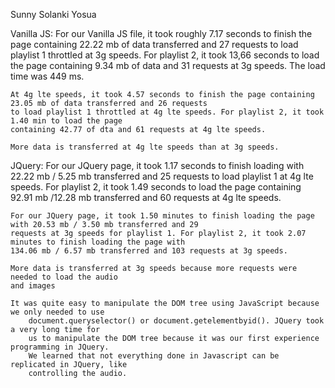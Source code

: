 
Sunny Solanki
Yosua 

Vanilla JS:
    For our Vanilla JS file, it took roughly 7.17 seconds to finish the page containing 22.22 mb of data
    transferred and 27 requests to load playlist 1 throttled at 3g speeds.  For playlist 2, it took 13,66 seconds to load 
    the page containing 9.34 mb of data and 31 requests at 3g speeds. The load time was 449 ms.
    
    At 4g lte speeds, it took 4.57 seconds to finish the page containing 23.05 mb of data transferred and 26 requests
    to load playlist 1 throttled at 4g lte speeds. For playlist 2, it took 1.40 min to load the page 
    containing 42.77 of dta and 61 requests at 4g lte speeds. 
    
    More data is transferred at 4g lte speeds than at 3g speeds.
    
    
    
JQuery:
    For our JQuery page, it took 1.17 seconds to finish loading with 22.22 mb / 5.25 mb transferred and 25
    requests to load playlist 1 at 4g lte speeds. For playlist 2, it took 1.49 seconds to load the page containing 
    92.91 mb /12.28 mb transferred and 60 requests at 4g lte speeds.
    
    For our JQuery page, it took 1.50 minutes to finish loading the page with 20.53 mb / 3.50 mb transferred and 29 
    requests at 3g speeds for playlist 1. For playlist 2, it took 2.07 minutes to finish loading the page with
    134.06 mb / 6.57 mb transferred and 103 requests at 3g speeds.
    
    More data is transferred at 3g speeds because more requests were needed to load the audio
    and images
    
    It was quite easy to manipulate the DOM tree using JavaScript because we only needed to use
        document.queryselector() or document.getelementbyid(). JQuery took a very long time for
        us to manipulate the DOM tree because it was our first experience programming in JQuery.
        We learned that not everything done in Javascript can be replicated in JQuery, like 
        controlling the audio.
    